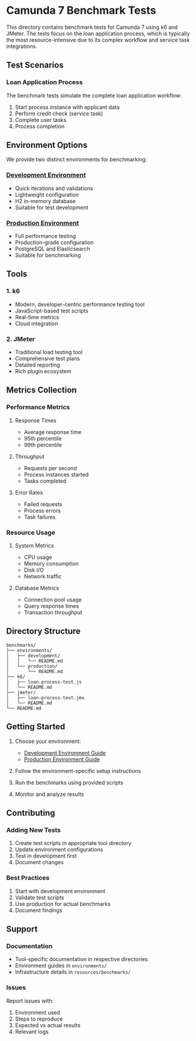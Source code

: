 # Camunda 7 Benchmark Tests

This directory contains benchmark tests for Camunda 7 using k6 and JMeter. The tests focus on the loan application process, which is typically the most resource-intensive due to its complex workflow and service task integrations.

## Test Scenarios

### Loan Application Process
The benchmark tests simulate the complete loan application workflow:
1. Start process instance with applicant data
2. Perform credit check (service task)
3. Complete user tasks
4. Process completion

## Environment Options

We provide two distinct environments for benchmarking:

### [Development Environment](environments/development/README.md)
- Quick iterations and validations
- Lightweight configuration
- H2 in-memory database
- Suitable for test development

### [Production Environment](environments/production/README.md)
- Full performance testing
- Production-grade configuration
- PostgreSQL and Elasticsearch
- Suitable for benchmarking

## Tools

### 1. k6
- Modern, developer-centric performance testing tool
- JavaScript-based test scripts
- Real-time metrics
- Cloud integration

### 2. JMeter
- Traditional load testing tool
- Comprehensive test plans
- Detailed reporting
- Rich plugin ecosystem

## Metrics Collection

### Performance Metrics
1. Response Times
   - Average response time
   - 95th percentile
   - 99th percentile

2. Throughput
   - Requests per second
   - Process instances started
   - Tasks completed

3. Error Rates
   - Failed requests
   - Process errors
   - Task failures

### Resource Usage
1. System Metrics
   - CPU usage
   - Memory consumption
   - Disk I/O
   - Network traffic

2. Database Metrics
   - Connection pool usage
   - Query response times
   - Transaction throughput

## Directory Structure
```
benchmarks/
├── environments/
│   ├── development/
│   │   └── README.md
│   └── production/
│       └── README.md
├── k6/
│   ├── loan-process-test.js
│   └── README.md
├── jmeter/
│   ├── loan-process-test.jmx
│   └── README.md
└── README.md
```

## Getting Started

1. Choose your environment:
   - [Development Environment Guide](environments/development/README.md)
   - [Production Environment Guide](environments/production/README.md)

2. Follow the environment-specific setup instructions

3. Run the benchmarks using provided scripts

4. Monitor and analyze results

## Contributing

### Adding New Tests
1. Create test scripts in appropriate tool directory
2. Update environment configurations
3. Test in development first
4. Document changes

### Best Practices
1. Start with development environment
2. Validate test scripts
3. Use production for actual benchmarks
4. Document findings

## Support

### Documentation
- Tool-specific documentation in respective directories
- Environment guides in `environments/`
- Infrastructure details in `resources/benchmarks/`

### Issues
Report issues with:
1. Environment used
2. Steps to reproduce
3. Expected vs actual results
4. Relevant logs
